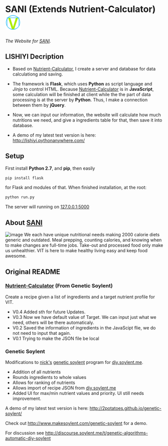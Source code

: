 # SANI  (Extends Nutrient-Calculator) <img src="https://github.com/lishiyi/VIT/blob/master/app/static/img/logo.png" width="50" height="50" />
*The Website for [SANI](http://www.mysani.com/).*

## LISHIYI Decription
* Based on [Nutrient-Calculator](https://github.com/lishiyi/Nutrient-Calculator), I create a server and database for data
calculationg and saving.

* The framework is **Flask**, which uses **Python** as script language and *Jinja* to control HTML. Because
[Nutrient-Calculator](https://github.com/lishiyi/Nutrient-Calculator) is in **JavaScript**, some calculation will be finished
at client while the the part of data processing is at the server by **Python**. Thus, I make a connection between them
by **jQuery**.

* Now, we can input our information, the website will calculate how much nutritions we need, and give a ingredients table
for that, then save it into database.

* A demo of my latest test version is here: http://lishiyi.pythonanywhere.com/

## Setup
First install **Python 2.7**, and **pip**, then easily
```python
pip install flask
```
for Flask and modules of that. When finished installation, at the root:
```python
python run.py
```
The server will running on [127.0.0.1:5000](http://127.0.0.1:5000/)

## About [SANI](http://www.mysani.com/)

![image](http://static1.squarespace.com/static/55b679f0e4b0ce13f6ffee1b/55b68102e4b034a5976b98a8/55b68296e4b0cf84699c4a86/1438024345082/pitcher.png?format=50w)
We each have unique nutritional needs making 2000 calorie diets generic and outdated.
Meal prepping, counting calories, and knowing when to make changes are full-time jobs.
Take-out and processed food only make us unhealthier.
VIT is here to make healthy living easy and keep food awesome.

## Original README

### [Nutrient-Calculator](https://github.com/lishiyi/Nutrient-Calculator) (From Genetic Soylent)

Create a recipe given a list of ingredients and a target nutrient profile for VIT.

* V0.4 Added sth for future Updates.
* V0.3 Now we have default value of Target. We can input just what we need, others will be there automaticaly.
* V0.2 Saved the information of ingredients in the JavaScipt flie, we do not need to input that again.
* V0.1 Trying to make the JSON file be local

### Genetic Soylent
Modifications to [nick's](https://github.com/nick) [genetic soylent](https://github.com/nick/genetic-soylent) program for [diy.soylent.me](http://diy.soylent.me).

*   Addition of all nutrients
*   Rounds ingredients to whole values
*   Allows for ranking of nutrients
*   Allows import of recipe JSON from [diy.soylent.me](http://diy.soylent.me)
*   Added UI for max/min nutrient values and priority. UI still needs improvement.

A demo of my latest test version is here: http://2potatoes.github.io/genetic-soylent/

Check out http://www.makesoylent.com/genetic-soylent for a demo.

For discussion see http://discourse.soylent.me/t/genetic-algorithms-automatic-diy-soylent
